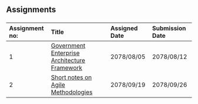 ## Assignments
###
| Assignment no:      | Title                   | Assigned Date                   | Submission Date                   |
| :---            |  :---                               | :---                   | :---                   |
| 1                   | [Government Enterprise Architecture Framework](https://github.com/EAD-GCES/SapanaGurung-EAD/blob/main/Assignment/AssignmentI.pdf)       | 2078/08/05                   | 2078/08/12                   |
| 2                 | [Short notes on Agile Methodologies](https://github.com/EAD-GCES/SapanaGurung-EAD/blob/main/Assignment/Assignment2.pdf)       | 2078/09/19                   | 2078/09/26                   |

